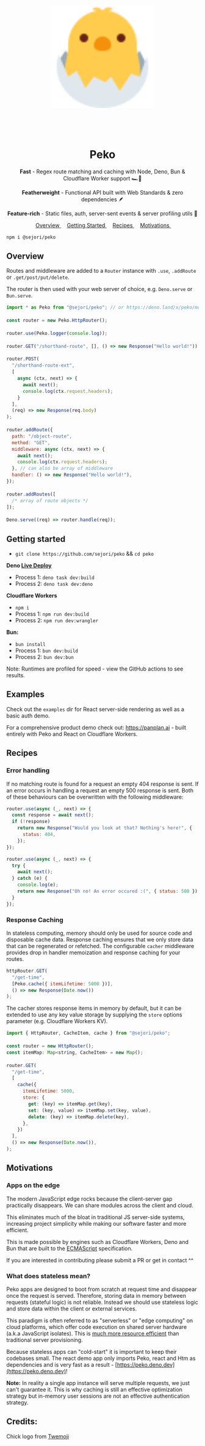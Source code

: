 <p align="center" style="font-size: 72px;">
    <img 
        width="270px"
        style="margin: 1rem auto;"
        src="https://raw.githubusercontent.com/sejori/peko/main/examples/react/assets/twemoji_chick.svg" alt="peko-chick" 
    />
</p>

<h1 align="center">
    Peko
</h1>

<p align="center">
    <strong>Fast</strong> - Regex route matching and caching with Node, Deno, Bun & Cloudflare Worker support 🏎️💨
</p>
<p align="center">
    <strong>Featherweight</strong> - Functional API built with Web Standards & zero dependencies 🪶<br>
</p>
<p align="center">
    <strong>Feature-rich</strong> - Static files, auth, server-sent events & server profiling utils 🤹
</p>

<p align="center">
    <span>
        &nbsp;
        <a href="#overview">
            Overview
        </a>
        &nbsp;
    </span>
    <span>
        &nbsp;
        <a href="#getting-started">
            Getting Started
        </a>
        &nbsp;
    </span>
        <span>
        &nbsp;
        <a href="#recipes">
            Recipes
        </a>
        &nbsp;
    </span>
    <span>
        &nbsp;
        <a href="#motivations">
            Motivations
        </a>
        &nbsp;
    </span>
</p>

```bash
npm i @sejori/peko
```

<h2 id="overview">Overview</h2>

Routes and middleware are added to a `Router` instance with `.use`, `.addRoute` or `.get/post/put/delete`.

The router is then used with your web server of choice, e.g. `Deno.serve` or `Bun.serve`.


```js
import * as Peko from "@sejori/peko"; // or https://deno.land/x/peko/mod.ts in Deno

const router = new Peko.HttpRouter();

router.use(Peko.logger(console.log));

router.GET("/shorthand-route", [], () => new Response("Hello world!"));

router.POST(
  "/shorthand-route-ext",
  [
    async (ctx, next) => {
      await next();
      console.log(ctx.request.headers);
    }
  ],
  (req) => new Response(req.body)
);

router.addRoute({
  path: "/object-route",
  method: "GET",
  middleware: async (ctx, next) => {
    await next();
    console.log(ctx.request.headers);
  }, // can also be array of middleware
  handler: () => new Response("Hello world!"),
});

router.addRoutes([
  /* array of route objects */
]);

Deno.serve((req) => router.handle(req));
```

<h2 id="getting-started">Getting started</h2>

- `git clone https://github.com/sejori/peko` && `cd peko`

**Deno [Live Deploy](https://peko.deno.dev)**

- Process 1: `deno task dev:build`
- Process 2: `deno task dev:deno`

**Cloudflare Workers**

- `npm i`
- Process 1: `npm run dev:build`
- Process 2: `npm run dev:wrangler`

**Bun:**

- `bun install`
- Process 1: `bun dev:build`
- Process 2: `bun dev:bun`

Note: Runtimes are profiled for speed - view the GitHub actions to see results.

<h2 id="examples">Examples</h2>

Check out the `examples` dir for React server-side rendering as well as a basic auth demo.

For a comprehensive product demo check out: https://panplan.ai - built entirely with Peko and React on Cloudflare Workers.

<h2 id="recipes">Recipes</h2>

### Error handling

If no matching route is found for a request an empty 404 response is sent. If an error occurs in handling a request an empty 500 response is sent. Both of these behaviours can be overwritten with the following middleware:

```js
router.use(async (_, next) => {
  const response = await next();
  if (!response)
    return new Response("Would you look at that? Nothing's here!", {
      status: 404,
    });
});
```

```js
router.use(async (_, next) => {
  try {
    await next();
  } catch (e) {
    console.log(e);
    return new Response("Oh no! An error occured :(", { status: 500 });
  }
});
```

### Response Caching

In stateless computing, memory should only be used for source code and disposable cache data. Response caching ensures that we only store data that can be regenerated or refetched. The configurable `cacher` middleware provides drop in handler memoization and response caching for your routes.

```js
httpRouter.GET(
  "/get-time",
  [Peko.cache({ itemLifetime: 5000 })],
  () => new Response(Date.now())
);
```

The cacher stores response items in memory by default, but it can be extended to use any key value storage by supplying the `store` options parameter (e.g. Cloudflare Workers KV).

```js
import { HttpRouter, CacheItem, cache } from "@sejori/peko";

const router = new HttpRouter();
const itemMap: Map<string, CacheItem> = new Map();

router.GET(
  "/get-time", 
  [
    cache({
      itemLifetime: 5000,
      store: {
        get: (key) => itemMap.get(key),
        set: (key, value) => itemMap.set(key, value),
        delete: (key) => itemMap.delete(key),
      },
    })
  ],
  () => new Response(Date.now()),
);
```

<h2 id="motivations">Motivations</h2>

### Apps on the edge

The modern JavaScript edge rocks because the client-server gap practically disappears. We can share modules across the client and cloud.

This eliminates much of the bloat in traditional JS server-side systems, increasing project simplicity while making our software faster and more efficient.

This is made possible by engines such as Cloudflare Workers, Deno and Bun that are built to the [ECMAScript](https://tc39.es/) specification</a>.

If you are interested in contributing please submit a PR or get in contact ^^

### What does stateless mean?

Peko apps are designed to boot from scratch at request time and disappear once the request is served. Therefore, storing data in memory between requests (stateful logic) is not reliable. Instead we should use stateless logic and store data within the client or external services.

This paradigm is often referred to as "serverless" or "edge computing" on cloud platforms, which offer code execution on shared server hardware (a.k.a JavaScript isolates). This is [much more resource efficient](https://developer.ibm.com/blogs/the-future-is-serverless/) than traditional server provisioning.

Because stateless apps can "cold-start" it is important to keep their codebases small. The react demo app only imports Peko, react and Htm as dependencies and is very fast as a result - [https://peko.deno.dev](https://peko.deno.dev)!

**Note:** In reality a single app instance will serve multiple requests, we just can't guarantee it. This is why caching is still an effective optimization strategy but in-memory user sessions are not an effective authentication strategy.

## Credits:

Chick logo from [Twemoji](https://github.com/twitter/twemoji)
